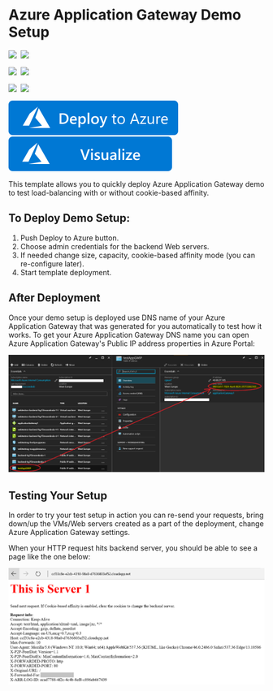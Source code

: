 # Azure Application Gateway Demo Setup

<IMG SRC="https://azurequickstartsservice.blob.core.windows.net/badges/application-gateway-demo-setup/PublicLastTestDate.svg" />&nbsp;
<IMG SRC="https://azurequickstartsservice.blob.core.windows.net/badges/application-gateway-demo-setup/PublicDeployment.svg" />&nbsp;

<IMG SRC="https://azurequickstartsservice.blob.core.windows.net/badges/application-gateway-demo-setup/FairfaxLastTestDate.svg" />&nbsp;
<IMG SRC="https://azurequickstartsservice.blob.core.windows.net/badges/application-gateway-demo-setup/FairfaxDeployment.svg" />&nbsp;

<IMG SRC="https://azurequickstartsservice.blob.core.windows.net/badges/application-gateway-demo-setup/BestPracticeResult.svg" />&nbsp;
<IMG SRC="https://azurequickstartsservice.blob.core.windows.net/badges/application-gateway-demo-setup/CredScanResult.svg" />&nbsp;

<a href="https://portal.azure.com/#create/Microsoft.Template/uri/https%3A%2F%2Fraw.githubusercontent.com%2FAzure%2Fazure-quickstart-templates%2Fmaster%2Fapplication-gateway-demo-setup%2Fazuredeploy.json" target="_blank">
    <img src="https://raw.githubusercontent.com/Azure/azure-quickstart-templates/master/1-CONTRIBUTION-GUIDE/images/deploytoazure.svg?sanitize=true"/>
</a>
<a href="http://armviz.io/#/?load=https%3A%2F%2Fraw.githubusercontent.com%2FAzure%2Fazure-quickstart-templates%2Fmaster%2Fapplication-gateway-demo-setup%2Fazuredeploy.json" target="_blank">
    <img src="https://raw.githubusercontent.com/Azure/azure-quickstart-templates/master/1-CONTRIBUTION-GUIDE/images/visualizebutton.svg?sanitize=true"/>
</a>

This template allows you to quickly deploy Azure Application Gateway demo to test load-balancing with or without cookie-based affinity.

## To Deploy Demo Setup:

1. Push Deploy to Azure button.
2. Choose admin credentials for the backend Web servers.
3. If needed change size, capacity, cookie-based affinity mode (you can re-configure later).
4. Start template deployment.


## After Deployment

Once your demo setup is deployed use DNS name of your Azure Application Gateway that was generated for you automatically to test how it works.
To get your Azure Application Gateway DNS name you can open Azure Application Gateway's Public IP address properties in Azure Portal:

![alt text](images/appgwdnsname.png "Demo Application Gateway FQDN in Azure Portal")

## Testing Your Setup

In order to try your test setup in action you can re-send your requests, bring down/up the VMs/Web servers created as a part of the deployment, change Azure Application Gateway settings.

When your HTTP request hits backend server, you should be able to see a page like the one below:

![alt text](images/serverhit.png "Backend server response")



